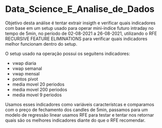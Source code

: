 # Data_Science_E_Analise_de_Dados

Objetivo desta análise é tentar extrair insigth e  verificar quais indicadores com base em um setup usado para operar mini-indíce futuro intraday no tempo de 5min, no período de 02-08-2021 a 26-08-2021, utilizando o RFE RECURSIVE FEATURE ELIMINATIONS para verificar quais indicadores melhor funcionam dentro do setup.

O setup usado na operação possui os seguitens indicadores:
- vwap diaria
- vwap semanal
- vwap mensal
- pontos pivot
- media movel 20 periodos
- media movel 200 periodos
- media movel 9 periodos

Usamos esses indicadores como variáveis característcas e comparamos com o preço de fechamento dos candles de 5min, passamos para um modelo de regressão linear usamos RFE para testar e tentar nos retornar quais são os melhores indicadores diante do que o RFE recomendar.
